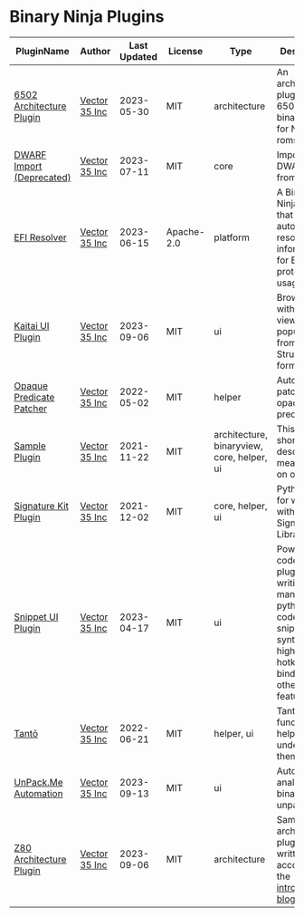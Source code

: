 # Binary Ninja Plugins

| PluginName | Author | Last Updated | License | Type | Description |
|------------|--------|--------------|---------|----------|-------------|
|[6502 Architecture Plugin](https://github.com/Vector35/6502)|[Vector 35 Inc](https://github.com/Vector35)|2023-05-30|MIT|architecture|An architecture plugin for 6502 and binary view for NES roms.|
|[DWARF Import (Deprecated)](https://github.com/Vector35/dwarf_import)|[Vector 35 Inc](https://github.com/Vector35)|2023-07-11|MIT|core|Imports DWARF Info from ELFs|
|[EFI Resolver](https://github.com/Vector35/efi-resolver)|[Vector 35 Inc](https://github.com/Vector35)|2023-06-15|Apache-2.0|platform|A Binary Ninja plugin that automatically resolves type information for EFI protocol usage.|
|[Kaitai UI Plugin](https://github.com/Vector35/kaitai)|[Vector 35 Inc](https://github.com/Vector35)|2023-09-06|MIT|ui|Browse hex with a tree view populated from Kaitai Struct formats.|
|[Opaque Predicate Patcher](https://github.com/Vector35/OpaquePredicatePatcher)|[Vector 35 Inc](https://github.com/Vector35)|2022-05-02|MIT|helper|Automatically patch opaque predicates|
|[Sample Plugin](https://github.com/Vector35/sample_plugin)|[Vector 35 Inc](https://github.com/Vector35)|2021-11-22|MIT|architecture, binaryview, core, helper, ui|This is a short description meant to fit on one line.|
|[Signature Kit Plugin](https://github.com/Vector35/sigkit)|[Vector 35 Inc](https://github.com/Vector35)|2021-12-02|MIT|core, helper, ui|Python tools for working with Signature Libraries|
|[Snippet UI Plugin](https://github.com/Vector35/snippets)|[Vector 35 Inc](https://github.com/Vector35)|2023-04-17|MIT|ui|Powerful code-editing plugin for writing and managing python code-snippets with syntax highlighting, hotkey binding and other features|
|[Tantō](https://github.com/Vector35/tanto)|[Vector 35 Inc](https://github.com/Vector35)|2022-06-21|MIT|helper, ui|Tantō slices functions to help you can understand them faster.|
|[UnPack.Me Automation](https://github.com/Vector35/unpacme)|[Vector 35 Inc](https://github.com/Vector35)|2023-09-13|MIT|ui|Automatically analyze a binary via unpac.me|
|[Z80 Architecture Plugin](https://github.com/Vector35/Z80)|[Vector 35 Inc](https://github.com/Vector35)|2023-09-06|MIT|architecture|Sample Z80 architecture plugin written to accompany the <a href='https://binary.ninja/2020/01/08/guide-to-architecture-plugins-part1.html'>introductory blog post</a>.|
